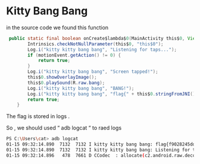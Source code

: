 # Kitty Bang Bang 
in the source code we found this function 
```java
 public static final boolean onCreate$lambda$0(MainActivity this$0, View view, MotionEvent motionEvent) {
        Intrinsics.checkNotNullParameter(this$0, "this$0");
        Log.i("kitty kitty bang bang", "Listening for taps...");
        if (motionEvent.getAction() != 0) {
            return true;
        }
        Log.i("kitty kitty bang bang", "Screen tapped!");
        this$0.showOverlayImage();
        this$0.playSound(R.raw.bang);
        Log.i("kitty kitty bang bang", "BANG!");
        Log.i("kitty kitty bang bang", "flag{" + this$0.stringFromJNI() + '}');
        return true;
    }
```

The flag is stored in logs .

So , we should used “ adb logcat “ to raed logs

```bash
PS C:\Users\cat> adb logcat
01-15 09:32:14.890  7132  7132 I kitty kitty bang bang: flag{f9028245dd46eedbf9b4f8861d73ae0f}
01-15 09:32:14.890  7132  7132 I kitty kitty bang bang: Listening for taps...
01-15 09:32:14.896   478  7661 D CCodec  : allocate(c2.android.raw.decoder)
```
